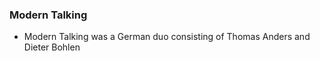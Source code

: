 ### Modern Talking

- Modern Talking was a German duo consisting of Thomas Anders and Dieter Bohlen
